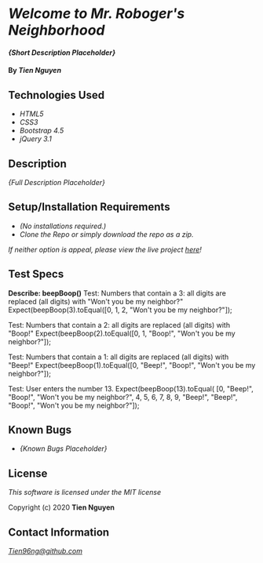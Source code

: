 # _Welcome to Mr. Roboger's Neighborhood_

#### _{Short Description Placeholder}_

#### By _**Tien Nguyen**_

## Technologies Used
* _HTML5_
* _CSS3_
* _Bootstrap 4.5_
* _jQuery 3.1_

## Description
_{Full Description Placeholder}_

## Setup/Installation Requirements
* _(No installations required.)_
* _Clone the Repo or simply download the repo as a zip._

_If neither option is appeal, please view the live project [here](https://tien96ng.github.io/mr-roboger-neighborhood/)!_

## Test Specs
**Describe: beepBoop()**
Test: Numbers that contain a 3: all digits are replaced (all digits) with "Won't you be my neighbor?"
Expect(beepBoop(3).toEqual([0, 1, 2, "Won't you be my neighbor?"]);

Test: Numbers that contain a 2: all digits are replaced (all digits) with "Boop!"
Expect(beepBoop(2).toEqual([0, 1, "Boop!", "Won't you be my neighbor?"]);

Test: Numbers that contain a 1: all digits are replaced (all digits) with "Beep!"
Expect(beepBoop(1).toEqual([0, "Beep!", "Boop!", "Won't you be my neighbor?"]);

Test: User enters the number 13.
Expect(beepBoop(13).toEqual(
  [0, "Beep!", "Boop!", "Won't you be my neighbor?", 4, 5, 6, 7, 8, 9, "Beep!", "Beep!", "Boop!", "Won't you be my neighbor?"]);

## Known Bugs
* _{Known Bugs Placeholder}_



## License
_This software is licensed under the MIT license_

Copyright (c) 2020 __Tien Nguyen__

## Contact Information
_<Tien96ng@github.com>_